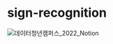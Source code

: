 # sign-recognition
![데이터청년캠퍼스_2022_Notion](https://radical-porter-1b2.notion.site/proposal-2-1-ocr-83196469219343aaac7118db6a4b210d)
